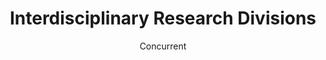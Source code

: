 ---
# A "Meet the Team" section created with the People widget.
# This section displays people from `content/authors/` which belong to the `user_groups` below.

widget: people_red  # See https://sourcethemes.com/academic/docs/page-builder/
headless: true  # This file represents a page section.
active: true  # Activate this widget? true/false
weight: 40  # Order that this section will appear.

title: "Inter&shy;disciplinary Research Divisions"
subtitle: "Concurrent"
  
advanced:
 # Custom CSS. 
 css_style: ""
 # CSS class.
 css_class: ""

people:
  - name: "Division of Health Science"
    field: 
      - name: ""
        staff:
          - name: "Atsushi Kumanogou, Kohji Nishida"
            dept: "Grad. Sch. Med."
          - name: "Takefumi Doi"
            dept: "Grad. Sch. Pharm."
          - name: "Seiji Takashima"
            dept: "Grad. Sch. FBS."
          - name: "Tetsuya Iida"
            dept: "RIMD"
  - name: "Division of Bioscience"
    field: 
      - name: ""
        staff:
          - name: "Jun Hatazawa"
            dept: "Grad. Sch. Med."
          - name: "Hitoshi Hashimoto"
            dept: "Grad. Sch. Pharm."
          - name: "Masaru Ishii, Masahiro Ueda"
            dept: "Grad. Sch. FBS."
          - name: "Takeharu Nagai"
            dept: "ISIR"
          - name: "Junichi Takagi"
            dept: "IPR"
  - name: "Division of Cognitive Neuroscience"
    field: 
      - name: ""
        staff:
          - name: "Minoru Asada"
            dept: "Grad. Sch. Eng."
          - name: "Hiroshi Ishiguro, Yuichiro Yoshikawa (collabo), Kohei Ogawa (collabo), Yoshihiro Nakata (collabo)"
            dept: "Grad. Sch. Eng. Sci."
  - name: "Division of Human-Centric System Design"
    field: 
      - name: ""
        staff:
          - name: "Toru Kikkawa"
            dept: "Grad. Sch. HUS."
          - name: "Ken Nakata"
            dept: "Grad. Sch. Med."
  - name: "Division of Smart System"
    field: 
      - name: ""
        staff:
          - name: "Yoshiyuki Shimoda"
            dept: "Grad. Sch. Eng."
  - name: "Division of Material Design"
    field: 
      - name: ""
        staff:
          - name: "Mitsutaka Okumura"
            dept: "Grad. Sch. Sci."
          - name: "Takayoshi Nakano"
            dept: "Grad. Sch. Eng."
          - name: "Tamio Oguchi"
            dept: "Soushyuu Kirihara"
  - name: "Division of Smart System"
    field: 
      - name: ""
        staff:
          - name: "Yoshiyuki Shimoda"
            dept: "Grad. Sch. Eng."
  - name: "Division of Photonics and Quantum Systems"
    field: 
      - name: ""
        staff:
          - name: "Ryousuke Kodama"
            dept: "Grad. Sch. Eng."
          - name: "Yasushi Inoue"
            dept: "Grad. Sch. FBS"
  - name: "Division of Smart System"
    field: 
      - name: ""
        staff:
          - name: "Yoshiyuki Shimoda"
            dept: "Grad. Sch. Eng."
  - name: "Division of Living Archives"
    field: 
      - name: ""
        staff:
          - name: "Yasushi Nagata, Yutaka Fujioka"
            dept: "Grad. Sch. Lett."
          - name: "Shinji Fujimoto"
            dept: "Grad. Sch. Eng."
          - name: "Maki Miyake, Satoshi Tabatake, Takao Fujikawa"
            dept: "Grad. Sch. Lang."

---